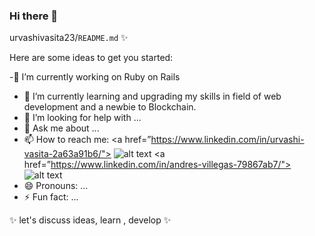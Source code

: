 ### Hi there 👋


urvashivasita23/`README.md` ✨ 

Here are some ideas to get you started:

-🔭 I’m currently working on Ruby on Rails
- 🌱 I’m currently learning and upgrading my skills in field of web development and a newbie to Blockchain.
- 🤔 I’m looking for help with ...
- 💬 Ask me about ...
- 📫 How to reach me: 
     <a href=”https://www.linkedin.com/in/urvashi-vasita-2a63a91b6/"> ![alt text](https://img.shields.io/badge/-LinkedIn-0e76a8?style=plastic&logo=linkedIn)</a>
      <a href=”https://www.linkedin.com/in/andres-villegas-79867ab7/"> ![alt text](https://img.shields.io/badge/-LinkedIn-0e76a8?style=plastic&logo=gmail)</a>
- 😄 Pronouns: ...
- ⚡ Fun fact: ...

✨ let's discuss ideas, learn , develop ✨
